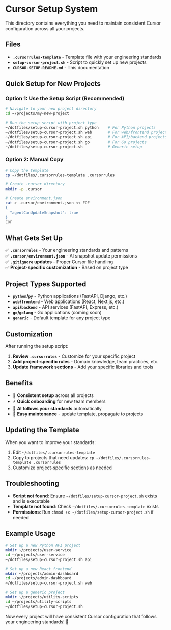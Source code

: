 # Cursor Setup System

This directory contains everything you need to maintain consistent Cursor configuration across all your projects.

## Files

- **`.cursorrules-template`** - Template file with your engineering standards
- **`setup-cursor-project.sh`** - Script to quickly set up new projects
- **`CURSOR-SETUP-README.md`** - This documentation

## Quick Setup for New Projects

### Option 1: Use the Setup Script (Recommended)

```bash
# Navigate to your new project directory
cd ~/projects/my-new-project

# Run the setup script with project type
~/dotfiles/setup-cursor-project.sh python    # For Python projects
~/dotfiles/setup-cursor-project.sh web       # For web/frontend projects
~/dotfiles/setup-cursor-project.sh api       # For API/backend projects
~/dotfiles/setup-cursor-project.sh go        # For Go projects
~/dotfiles/setup-cursor-project.sh           # Generic setup
```

### Option 2: Manual Copy

```bash
# Copy the template
cp ~/dotfiles/.cursorrules-template .cursorrules

# Create .cursor directory
mkdir -p .cursor

# Create environment.json
cat > .cursor/environment.json << EOF
{
  "agentCanUpdateSnapshot": true
}
EOF
```

## What Gets Set Up

✅ **`.cursorrules`** - Your engineering standards and patterns  
✅ **`.cursor/environment.json`** - AI snapshot update permissions  
✅ **`.gitignore` updates** - Proper Cursor file handling  
✅ **Project-specific customization** - Based on project type  

## Project Types Supported

- **`python`/`py`** - Python applications (FastAPI, Django, etc.)
- **`web`/`frontend`** - Web applications (React, Next.js, etc.)
- **`api`/`backend`** - API services (FastAPI, Express, etc.)
- **`go`/`golang`** - Go applications (coming soon)
- **`generic`** - Default template for any project type

## Customization

After running the setup script:

1. **Review `.cursorrules`** - Customize for your specific project
2. **Add project-specific rules** - Domain knowledge, team practices, etc.
3. **Update framework sections** - Add your specific libraries and tools

## Benefits

- 🚀 **Consistent setup** across all projects
- ⚡ **Quick onboarding** for new team members
- 🎯 **AI follows your standards** automatically
- 🔧 **Easy maintenance** - update template, propagate to projects

## Updating the Template

When you want to improve your standards:

1. Edit `~/dotfiles/.cursorrules-template`
2. Copy to projects that need updates: `cp ~/dotfiles/.cursorrules-template .cursorrules`
3. Customize project-specific sections as needed

## Troubleshooting

- **Script not found**: Ensure `~/dotfiles/setup-cursor-project.sh` exists and is executable
- **Template not found**: Check `~/dotfiles/.cursorrules-template` exists
- **Permissions**: Run `chmod +x ~/dotfiles/setup-cursor-project.sh` if needed

## Example Usage

```bash
# Set up a new Python API project
mkdir ~/projects/user-service
cd ~/projects/user-service
~/dotfiles/setup-cursor-project.sh api

# Set up a new React frontend
mkdir ~/projects/admin-dashboard
cd ~/projects/admin-dashboard
~/dotfiles/setup-cursor-project.sh web

# Set up a generic project
mkdir ~/projects/utility-scripts
cd ~/projects/utility-scripts
~/dotfiles/setup-cursor-project.sh
```

Now every project will have consistent Cursor configuration that follows your engineering standards! 🎉
